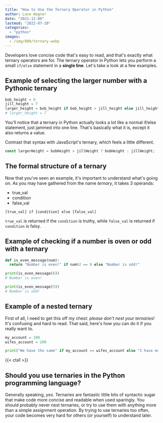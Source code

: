 ```yaml
---
title: "How to Use the Ternary Operator in Python"
author: Lane Wagner
date: "2021-12-09"
lastmod: "2022-07-20"
categories: 
  - "python"
images:
  - /img/800/ternary.webp
---
```


Developers love concise code that's easy to read, and that's exactly what ternary operators are for. The ternary operator in Python lets you perform a small `if/else` statement in a **single line**. Let's take a look at a few examples.

## Example of selecting the larger number with a Pythonic ternary

```py
bob_height = 6
jill_height = 7
larger_height = bob_height if bob_height > jill_height else jill_height
# larger_height = 7
```

You'll notice that a ternary in Python actually looks a lot like a normal if/else statement, just jammed into one line. That's basically what it is, except it also returns a value.

Contrast that syntax with JavaScript's ternary, which feels a little different.

```js
const largerHeight = bobHeight > jillHeight ? bobHeight : jillHeight;
```

## The formal structure of a ternary

Now that you've seen an example, it's important to understand what's going on. As you may have gathered from the name *ternary*, it takes 3 operands:

* true_val
* condition
* false_val

```
[true_val] if [condition] else [false_val]
```

`true_val` is returned if the `condition` is truthy, while `false_val` is returned if `condition` is falsy.

## Example of checking if a number is oven or odd with a ternary

```py
def is_even_message(num):
  return "Number is even!" if num%2 == 0 else "Number is odd!"

print(is_even_message(6))
# Number is even!

print(is_even_message(5))
# Number is odd!
```

## Example of a nested ternary

First of all, I need to get this off my chest: *please don't nest your ternaries!* It's confusing and hard to read. That said, here's how you can do it if you really want to.

```py
my_account = 100
wifes_account = 200

print("We have the same" if my_account == wifes_account else "I have more" if my_account > wifes_account else "Wife has more")
```

{{< cta1 >}}

## Should you use ternaries in the Python programming language?

Generally speaking, *yes*. Ternaries are fantastic little bits of syntactic sugar that make code more concise and readable when used sparingly. You should probably never nest ternaries, or try to use them with anything more than a simple assignment operation. By trying to use ternaries too often, your code becomes very hard for others (or yourself) to understand later.
